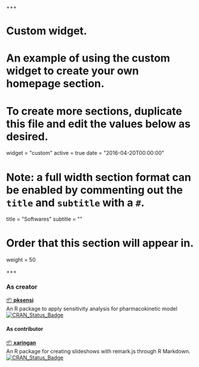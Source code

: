 +++
# Custom widget.
# An example of using the custom widget to create your own homepage section.
# To create more sections, duplicate this file and edit the values below as desired.
widget = "custom"
active = true
date = "2016-04-20T00:00:00"

# Note: a full width section format can be enabled by commenting out the `title` and `subtitle` with a `#`.
title = "Softwares"
subtitle = ""

# Order that this section will appear in.
weight = 50

+++

### As creator

[:package: **pksensi**](https://nanhung.netlify.com/pksensi)  
An R package to apply sensitivity analysis for pharmacokinetic model  
[![CRAN\_Status\_Badge](http://www.r-pkg.org/badges/version-last-release/pksensi)](https://cran.r-project.org/package=pksensi)

#### As contributor

[:package: **xaringan**](https://github.com/yihui/xaringan)  
An R package for creating slideshows with remark.js through R Markdown. 
[![CRAN\_Status\_Badge](http://www.r-pkg.org/badges/version-last-release/xaringan)](https://cran.r-project.org/package=xaringan)
